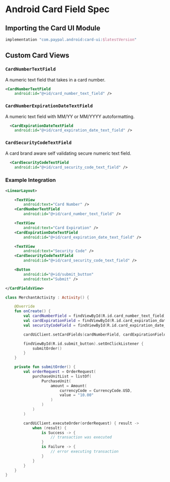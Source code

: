 # Android Card Field Spec

## Importing the Card UI Module

```groovy
implementation "com.paypal.android:card-ui:$latestVersion"
```

## Custom Card Views

### `CardNumberTextField`

A numeric text field that takes in a card number.

```xml
<CardNumberTextField
	android:id="@+id/card_number_text_field" />
```

### `CardNumberExpirationDateTextField`

A numeric text field with MM/YY or MM/YYYY autoformatting.

```xml
  <CardExpirationDateTextField
    android:id="@+id/card_expiration_date_text_field" />
```

### `CardSecurityCodeTextField`

A card brand aware self validating secure numeric text field.

```xml
  <CardSecurityCodeTextField
    android:id="@+id/card_security_code_text_field" />
```

### Example Integration
```xml
<LinearLayout>

    <TextView 
        android:text="Card Number" />
    <CardNumberTextField 
        android:id="@+id/card_number_text_field" />

    <TextView 
        android:text="Card Expiration" />
    <CardExpirationDateTextField 
        android:id="@+id/card_expiration_date_text_field" />

    <TextView 
        android:text="Security Code" />
    <CardSecurityCodeTextField 
        android:id="@+id/card_security_code_text_field" />

    <Button 
        android:id="@+id/submit_button" 
        android:text="Submit" />

</CardFieldsView>
```

```kotlin
class MerchantActivity : Activity() {

    @Override
    fun onCreate() {
        val cardNumberField = findViewById(R.id.card_number_text_field)
        val cardExpirationField = findViewById(R.id.card_expiration_date_text_field)
        val securityCodeField = findViewById(R.id.card_expiration_date_text_field)

        cardUiClient.setCardFields(cardNumberField, cardExpirationField, securityCodeField)

        findViewById(R.id.submit_button).setOnClickListener {
            submitOrder()
        }
    }

    private fun submitOrder() {
        val orderRequest = OrderRequest(
            purchaseUnitList = listOf(
                PurchaseUnit(
                    amount = Amount(
                        currencyCode = CurrencyCode.USD,
                        value = "10.00"
                    )
                )
            )
        )

        cardUiClient.executeOrder(orderRequest) { result ->
            when (result) {
                is Success -> {
                    // transaction was executed
                }
                is Failure -> {
                    // error executing transaction
                }
            }
        }
    }
}
```